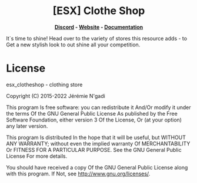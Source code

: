 <h1 align='center'>[ESX] Clothe Shop</a></h1><p align='center'><b><a href='https://discord.esx-framework.org/'>Discord</a> - <a href='https://esx-framework.org/'>Website</a> - <a href='https://docs.esx-framework.org/legacy/installation'>Documentation</a></b></h5>

It`s time to shine! Head over to the variety of stores this resource adds - to Get a new stylish look to out shine all your competition.

# License

esx_clotheshop - clothing store

Copyright (C) 2015-2022 Jérémie N'gadi

This program Is free software: you can redistribute it And/Or modify it under the terms Of the GNU General Public License As published by the Free Software Foundation, either version 3 Of the License, Or (at your option) any later version.

This program Is distributed In the hope that it will be useful, but WITHOUT ANY WARRANTY; without even the implied warranty Of MERCHANTABILITY Or FITNESS FOR A PARTICULAR PURPOSE. See the GNU General Public License For more details.

You should have received a copy Of the GNU General Public License along with this program. If Not, see http://www.gnu.org/licenses/.
